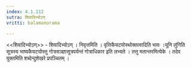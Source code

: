 ```yaml
---
index: 4.1.112
sutra: शिवादिभ्योऽण्
vritti: balamanorama

---
```

<<शिवादिभ्योऽण्>> - शिवादिभ्योऽण् । निवृत्तमिति । वृत्तिकैयटयोस्थोक्तत्वादिति भावः ।यूनि लु॑गिति सूत्रस्य भाष्यकैयटयोस्तु गोत्रसञ्ज्ञासूत्रपर्यन्तं गोत्राधिकार इति लभ्यते । तत्तु मतान्तरमित्येके । तदेव युक्तमिति शब्देन्दुशेखरे प्रपञ्चितम् ।